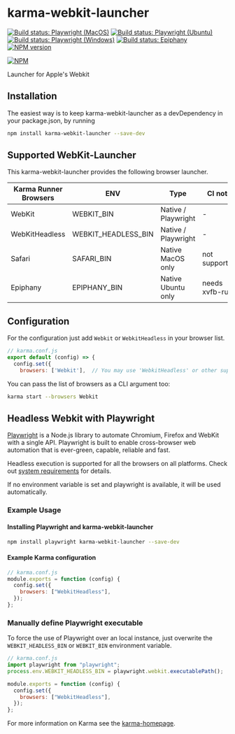 # karma-webkit-launcher

[![Build status: Playwright (MacOS)](https://github.com/google/karma-webkit-launcher/actions/workflows/playwright_macos_tests.yml/badge.svg)](https://github.com/google/karma-webkit-launcher/actions/workflows/playwright_macos_tests.yml)
[![Build status: Playwright (Ubuntu)](https://github.com/google/karma-webkit-launcher/actions/workflows/playwright_ubuntu_tests.yml/badge.svg)](https://github.com/google/karma-webkit-launcher/actions/workflows/playwright_ubuntu_tests.yml)
[![Build status: Playwright (Windows)](https://github.com/google/karma-webkit-launcher/actions/workflows/playwright_windows_tests.yml/badge.svg)](https://github.com/google/karma-webkit-launcher/actions/workflows/playwright_windows_tests.yml)
[![Build status: Epiphany](https://github.com/google/karma-webkit-launcher/actions/workflows/epiphany_tests.yml/badge.svg)](https://github.com/google/karma-webkit-launcher/actions/workflows/epiphany_tests.yml)
[![NPM version](https://img.shields.io/npm/v/karma-webkit-launcher.svg)](https://www.npmjs.org/package/karma-webkit-launcher)

[![NPM](https://nodei.co/npm/karma-webkit-launcher.png?downloads=true&downloadRank=true)](https://nodei.co/npm/karma-webkit-launcher/)

Launcher for Apple's Webkit

## Installation

The easiest way is to keep karma-webkit-launcher as a devDependency in your package.json, by running

```bash
npm install karma-webkit-launcher --save-dev
```

## Supported WebKit-Launcher

This karma-webkit-launcher provides the following browser launcher.

| Karma Runner Browsers | ENV                 | Type                | CI note        |
| --------------------- | ------------------- | ------------------- | -------------- |
| WebKit                | WEBKIT_BIN          | Native / Playwright | -              |
| WebKitHeadless        | WEBKIT_HEADLESS_BIN | Native / Playwright | -              |
| Safari                | SAFARI_BIN          | Native MacOS only   | not supported  |
| Epiphany              | EPIPHANY_BIN        | Native Ubuntu only  | needs xvfb-run |

## Configuration

For the configuration just add `Webkit` or `WebkitHeadless` in your browser list.

```js
// karma.conf.js
export default (config) => {
  config.set({
    browsers: ['Webkit'],  // You may use 'WebkitHeadless' or other supported browser
```

You can pass the list of browsers as a CLI argument too:

```bash
karma start --browsers Webkit
```

## Headless Webkit with Playwright

[Playwright](https://github.com/microsoft/playwright) is a Node.js library to automate Chromium, Firefox and WebKit with a single API. Playwright is built to enable cross-browser web automation that is ever-green, capable, reliable and fast.

Headless execution is supported for all the browsers on all platforms.
Check out [system requirements](https://playwright.dev/docs/intro/#system-requirements) for details.

If no environment variable is set and playwright is available, it will be used automatically.

### Example Usage

#### Installing Playwright and karma-webkit-launcher

```bash
npm install playwright karma-webkit-launcher --save-dev
```

#### Example Karma configuration

```js
// karma.conf.js
module.exports = function (config) {
  config.set({
    browsers: ["WebkitHeadless"],
  });
};
```

### Manually define Playwright executable

To force the use of Playwright over an local instance, just overwrite the `WEBKIT_HEADLESS_BIN` or `WEBKIT_BIN` environment variable.

```js
// karma.conf.js
import playwright from "playwright";
process.env.WEBKIT_HEADLESS_BIN = playwright.webkit.executablePath();

module.exports = function (config) {
  config.set({
    browsers: ["WebkitHeadless"],
  });
};
```

For more information on Karma see the [karma-homepage].

[karma-homepage]: https://karma-runner.github.io/
